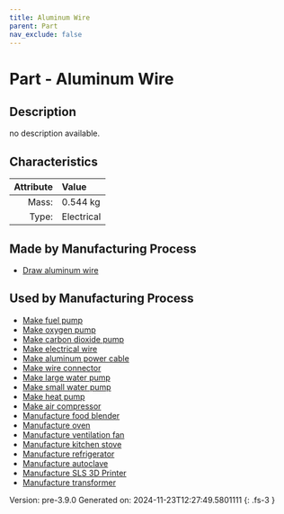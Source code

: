 ```yaml
---
title: Aluminum Wire
parent: Part
nav_exclude: false
---
```

# Part - Aluminum Wire

## Description
no description available.

## Characteristics

| Attribute      | Value |
|--------:|:------|
|Mass:|0.544 kg|
|Type:|Electrical|

## Made by Manufacturing Process

- [Draw aluminum wire](../process/draw-aluminum-wire.html)

## Used by Manufacturing Process

- [Make fuel pump](../process/make-fuel-pump.html)
- [Make oxygen pump](../process/make-oxygen-pump.html)
- [Make carbon dioxide pump](../process/make-carbon-dioxide-pump.html)
- [Make electrical wire](../process/make-electrical-wire.html)
- [Make aluminum power cable](../process/make-aluminum-power-cable.html)
- [Make wire connector](../process/make-wire-connector.html)
- [Make large water pump](../process/make-large-water-pump.html)
- [Make small water pump](../process/make-small-water-pump.html)
- [Make heat pump](../process/make-heat-pump.html)
- [Make air compressor](../process/make-air-compressor.html)
- [Manufacture food blender](../process/manufacture-food-blender.html)
- [Manufacture oven](../process/manufacture-oven.html)
- [Manufacture ventilation fan](../process/manufacture-ventilation-fan.html)
- [Manufacture kitchen stove](../process/manufacture-kitchen-stove.html)
- [Manufacture refrigerator](../process/manufacture-refrigerator.html)
- [Manufacture autoclave](../process/manufacture-autoclave.html)
- [Manufacture SLS 3D Printer](../process/manufacture-sls-3d-printer.html)
- [Manufacture transformer](../process/manufacture-transformer.html)


Version: pre-3.9.0 Generated on: 2024-11-23T12:27:49.5801111
{: .fs-3 }

